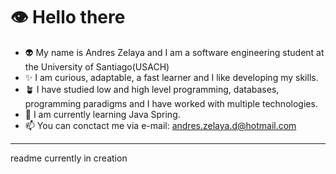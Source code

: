 #  👁️ Hello there

- 👽 My name is Andres Zelaya and I am a software engineering student at the University of Santiago(USACH)
- ✨ I am curious, adaptable, a fast learner and I like developing my skills.
- 🪴 I have studied low and high level programming, databases, programming paradigms and I have worked with multiple technologies.
- 🌱 I am currently learning Java Spring.
- 📫 You can conctact me via e-mail: andres.zelaya.d@hotmail.com
---

readme currently in creation


<!---
Opsord/Opsord is a ✨ special ✨ repository because its `README.md` (this file) appears on your GitHub profile.
You can click the Preview link to take a look at your changes.
--->
